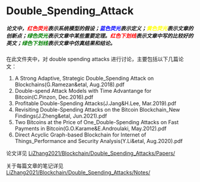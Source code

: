 # Double_Spending_Attack
##### 论文中，<font color=Red>红色荧光</font>表示系统模型的假设；<font color = Blue>蓝色荧光</font>表示定义；<font color=Yellow>黄色荧光</font>表示文章的创新点；<font color=Green>绿色荧光</font>表示文章中某些重要定理。<font color=Red>红色下划线</font>表示文章中写的比较好的英文；<font color=Green>绿色下划线</font>表示文章中仿真结果和结论。

在此文件夹中，对 double spending attacks 进行讨论，主要包括以下几篇论文：

1. A Strong Adaptive, Strategic Double_Spending Attack on Blockchains(G.Ramezan&etal, Aug.2018).pdf
2. Double-spend Attack Models with Time Advantange for Bitcoin(C.Pinzon, Dec.2016).pdf
3. Profitable Double-Spending Attacks(J.Jang&H.Lee, Mar.2019).pdf
4. Revisiting Double-Spending Attacks on the Bitcoin Blockchain_New Findings(J.Zheng&etal, Jun.2021).pdf
5. Two Bitcoins at the Price of One_Double-Spending Attacks on Fast Payments in Bitcoin(G.O.Karame&E.Androulaki, May.2012).pdf
6. Direct Acyclic Graph-based Blockchain for Internet of Things_Performance and Security Analysis(Y.Li&etal, Aug.2020).pdf

论文详见 [LiZhang2021/Blockchain/Double_Spending_Attacks/Papers/](LiZhang2021/Blockchain/Double_Spending_Attacks/Papers/)

关于每篇文章的笔记详见 [LiZhang2021/Blockchain/Double_Spending_Attacks/Notes/](LiZhang2021/Blockchain/Double_Spending_Attack/Notes/)
